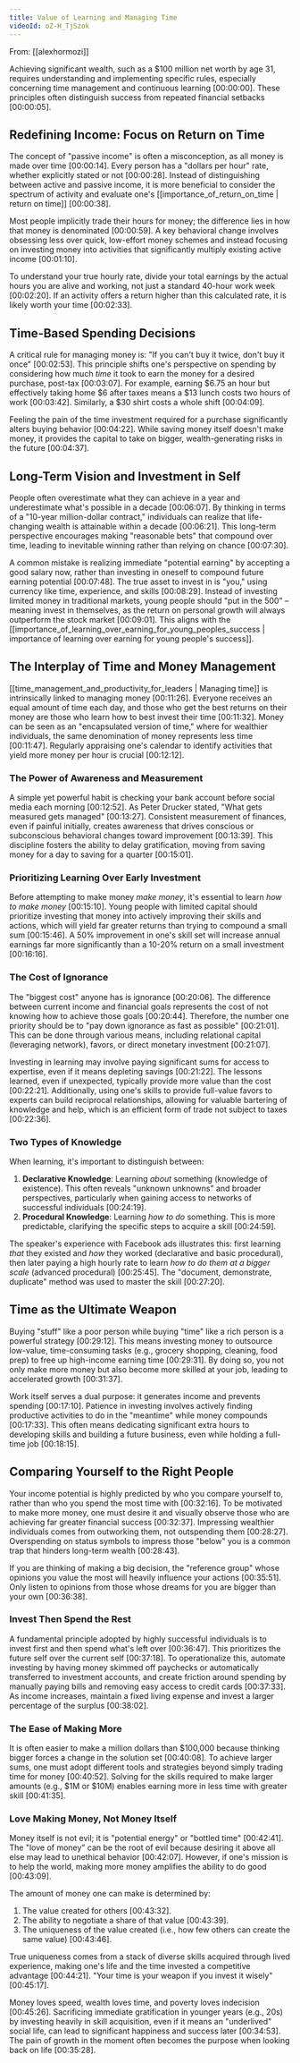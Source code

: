 ```yaml
---
title: Value of Learning and Managing Time
videoId: oZ-H_TjSzok
---
```


From: [[alexhormozi]] <br/> 

Achieving significant wealth, such as a $100 million net worth by age 31, requires understanding and implementing specific rules, especially concerning time management and continuous learning <a class="yt-timestamp" data-t="00:00:00">[00:00:00]</a>. These principles often distinguish success from repeated financial setbacks <a class="yt-timestamp" data-t="00:00:05">[00:00:05]</a>.

## Redefining Income: Focus on Return on Time

The concept of "passive income" is often a misconception, as all money is made over time <a class="yt-timestamp" data-t="00:00:14">[00:00:14]</a>. Every person has a "dollars per hour" rate, whether explicitly stated or not <a class="yt-timestamp" data-t="00:00:28">[00:00:28]</a>. Instead of distinguishing between active and passive income, it is more beneficial to consider the spectrum of activity and evaluate one's [[importance_of_return_on_time | return on time]] <a class="yt-timestamp" data-t="00:00:38">[00:00:38]</a>.

Most people implicitly trade their hours for money; the difference lies in how that money is denominated <a class="yt-timestamp" data-t="00:00:59">[00:00:59]</a>. A key behavioral change involves obsessing less over quick, low-effort money schemes and instead focusing on investing money into activities that significantly multiply existing active income <a class="yt-timestamp" data-t="00:01:10">[00:01:10]</a>.

To understand your true hourly rate, divide your total earnings by the actual hours you are alive and working, not just a standard 40-hour work week <a class="yt-timestamp" data-t="00:02:20">[00:02:20]</a>. If an activity offers a return higher than this calculated rate, it is likely worth your time <a class="yt-timestamp" data-t="00:02:33">[00:02:33]</a>.

## Time-Based Spending Decisions

A critical rule for managing money is: "If you can't buy it twice, don't buy it once" <a class="yt-timestamp" data-t="00:02:53">[00:02:53]</a>. This principle shifts one's perspective on spending by considering how much *time* it took to earn the money for a desired purchase, post-tax <a class="yt-timestamp" data-t="00:03:07">[00:03:07]</a>. For example, earning $6.75 an hour but effectively taking home $6 after taxes means a $13 lunch costs two hours of work <a class="yt-timestamp" data-t="00:03:42">[00:03:42]</a>. Similarly, a $30 shirt costs a whole shift <a class="yt-timestamp" data-t="00:04:09">[00:04:09]</a>.

Feeling the pain of the time investment required for a purchase significantly alters buying behavior <a class="yt-timestamp" data-t="00:04:22">[00:04:22]</a>. While saving money itself doesn't make money, it provides the capital to take on bigger, wealth-generating risks in the future <a class="yt-timestamp" data-t="00:04:37">[00:04:37]</a>.

## Long-Term Vision and Investment in Self

People often overestimate what they can achieve in a year and underestimate what's possible in a decade <a class="yt-timestamp" data-t="00:06:07">[00:06:07]</a>. By thinking in terms of a "10-year million-dollar contract," individuals can realize that life-changing wealth is attainable within a decade <a class="yt-timestamp" data-t="00:06:21">[00:06:21]</a>. This long-term perspective encourages making "reasonable bets" that compound over time, leading to inevitable winning rather than relying on chance <a class="yt-timestamp" data-t="00:07:30">[00:07:30]</a>.

A common mistake is realizing immediate "potential earning" by accepting a good salary now, rather than investing in oneself to compound future earning potential <a class="yt-timestamp" data-t="00:07:48">[00:07:48]</a>. The true asset to invest in is "you," using currency like time, experience, and skills <a class="yt-timestamp" data-t="00:08:29">[00:08:29]</a>. Instead of investing limited money in traditional markets, young people should "put in the 500" – meaning invest in themselves, as the return on personal growth will always outperform the stock market <a class="yt-timestamp" data-t="00:09:01">[00:09:01]</a>. This aligns with the [[importance_of_learning_over_earning_for_young_peoples_success | importance of learning over earning for young people's success]].

## The Interplay of Time and Money Management

[[time_management_and_productivity_for_leaders | Managing time]] is intrinsically linked to managing money <a class="yt-timestamp" data-t="00:11:26">[00:11:26]</a>. Everyone receives an equal amount of time each day, and those who get the best returns on their money are those who learn how to best invest their time <a class="yt-timestamp" data-t="00:11:32">[00:11:32]</a>. Money can be seen as an "encapsulated version of time," where for wealthier individuals, the same denomination of money represents less time <a class="yt-timestamp" data-t="00:11:47">[00:11:47]</a>. Regularly appraising one's calendar to identify activities that yield more money per hour is crucial <a class="yt-timestamp" data-t="00:12:12">[00:12:12]</a>.

### The Power of Awareness and Measurement
A simple yet powerful habit is checking your bank account before social media each morning <a class="yt-timestamp" data-t="00:12:52">[00:12:52]</a>. As Peter Drucker stated, "What gets measured gets managed" <a class="yt-timestamp" data-t="00:13:27">[00:13:27]</a>. Consistent measurement of finances, even if painful initially, creates awareness that drives conscious or subconscious behavioral changes toward improvement <a class="yt-timestamp" data-t="00:13:39">[00:13:39]</a>. This discipline fosters the ability to delay gratification, moving from saving money for a day to saving for a quarter <a class="yt-timestamp" data-t="00:15:01">[00:15:01]</a>.

### Prioritizing Learning Over Early Investment
Before attempting to make money *make money*, it's essential to learn *how to make money* <a class="yt-timestamp" data-t="00:15:10">[00:15:10]</a>. Young people with limited capital should prioritize investing that money into actively improving their skills and actions, which will yield far greater returns than trying to compound a small sum <a class="yt-timestamp" data-t="00:15:46">[00:15:46]</a>. A 50% improvement in one's skill set will increase annual earnings far more significantly than a 10-20% return on a small investment <a class="yt-timestamp" data-t="00:16:16">[00:16:16]</a>.

### The Cost of Ignorance
The "biggest cost" anyone has is ignorance <a class="yt-timestamp" data-t="00:20:06">[00:20:06]</a>. The difference between current income and financial goals represents the cost of not knowing how to achieve those goals <a class="yt-timestamp" data-t="00:20:44">[00:20:44]</a>. Therefore, the number one priority should be to "pay down ignorance as fast as possible" <a class="yt-timestamp" data-t="00:21:01">[00:21:01]</a>. This can be done through various means, including relational capital (leveraging network), favors, or direct monetary investment <a class="yt-timestamp" data-t="00:21:07">[00:21:07]</a>.

Investing in learning may involve paying significant sums for access to expertise, even if it means depleting savings <a class="yt-timestamp" data-t="00:21:22">[00:21:22]</a>. The lessons learned, even if unexpected, typically provide more value than the cost <a class="yt-timestamp" data-t="00:22:21">[00:22:21]</a>. Additionally, using one's skills to provide full-value favors to experts can build reciprocal relationships, allowing for valuable bartering of knowledge and help, which is an efficient form of trade not subject to taxes <a class="yt-timestamp" data-t="00:22:36">[00:22:36]</a>.

### Two Types of Knowledge
When learning, it's important to distinguish between:
1.  **Declarative Knowledge**: Learning *about* something (knowledge of existence). This often reveals "unknown unknowns" and broader perspectives, particularly when gaining access to networks of successful individuals <a class="yt-timestamp" data-t="00:24:19">[00:24:19]</a>.
2.  **Procedural Knowledge**: Learning *how to do* something. This is more predictable, clarifying the specific steps to acquire a skill <a class="yt-timestamp" data-t="00:24:59">[00:24:59]</a>.

The speaker's experience with Facebook ads illustrates this: first learning *that* they existed and *how* they worked (declarative and basic procedural), then later paying a high hourly rate to learn *how to do them at a bigger scale* (advanced procedural) <a class="yt-timestamp" data-t="00:25:45">[00:25:45]</a>. The "document, demonstrate, duplicate" method was used to master the skill <a class="yt-timestamp" data-t="00:27:20">[00:27:20]</a>.

## Time as the Ultimate Weapon

Buying "stuff" like a poor person while buying "time" like a rich person is a powerful strategy <a class="yt-timestamp" data-t="00:29:12">[00:29:12]</a>. This means investing money to outsource low-value, time-consuming tasks (e.g., grocery shopping, cleaning, food prep) to free up high-income earning time <a class="yt-timestamp" data-t="00:29:31">[00:29:31]</a>. By doing so, you not only make more money but also become more skilled at your job, leading to accelerated growth <a class="yt-timestamp" data-t="00:31:37">[00:31:37]</a>.

Work itself serves a dual purpose: it generates income and prevents spending <a class="yt-timestamp" data-t="00:17:10">[00:17:10]</a>. Patience in investing involves actively finding productive activities to do in the "meantime" while money compounds <a class="yt-timestamp" data-t="00:17:33">[00:17:33]</a>. This often means dedicating significant extra hours to developing skills and building a future business, even while holding a full-time job <a class="yt-timestamp" data-t="00:18:15">[00:18:15]</a>.

## Comparing Yourself to the Right People

Your income potential is highly predicted by who you compare yourself to, rather than who you spend the most time with <a class="yt-timestamp" data-t="00:32:16">[00:32:16]</a>. To be motivated to make more money, one must desire it and visually observe those who are achieving far greater financial success <a class="yt-timestamp" data-t="00:32:37">[00:32:37]</a>. Impressing wealthier individuals comes from outworking them, not outspending them <a class="yt-timestamp" data-t="00:28:27">[00:28:27]</a>. Overspending on status symbols to impress those "below" you is a common trap that hinders long-term wealth <a class="yt-timestamp" data-t="00:28:43">[00:28:43]</a>.

If you are thinking of making a big decision, the "reference group" whose opinions you value the most will heavily influence your actions <a class="yt-timestamp" data-t="00:35:51">[00:35:51]</a>. Only listen to opinions from those whose dreams for you are bigger than your own <a class="yt-timestamp" data-t="00:36:38">[00:36:38]</a>.

### Invest Then Spend the Rest
A fundamental principle adopted by highly successful individuals is to invest first and then spend what's left over <a class="yt-timestamp" data-t="00:36:47">[00:36:47]</a>. This prioritizes the future self over the current self <a class="yt-timestamp" data-t="00:37:18">[00:37:18]</a>. To operationalize this, automate investing by having money skimmed off paychecks or automatically transferred to investment accounts, and create friction around spending by manually paying bills and removing easy access to credit cards <a class="yt-timestamp" data-t="00:37:33">[00:37:33]</a>. As income increases, maintain a fixed living expense and invest a larger percentage of the surplus <a class="yt-timestamp" data-t="00:38:02">[00:38:02]</a>.

### The Ease of Making More
It is often easier to make a million dollars than $100,000 because thinking bigger forces a change in the solution set <a class="yt-timestamp" data-t="00:40:08">[00:40:08]</a>. To achieve larger sums, one must adopt different tools and strategies beyond simply trading time for money <a class="yt-timestamp" data-t="00:40:52">[00:40:52]</a>. Solving for the skills required to make larger amounts (e.g., $1M or $10M) enables earning more in less time with greater skill <a class="yt-timestamp" data-t="00:41:35">[00:41:35]</a>.

### Love Making Money, Not Money Itself
Money itself is not evil; it is "potential energy" or "bottled time" <a class="yt-timestamp" data-t="00:42:41">[00:42:41]</a>. The "love of money" can be the root of evil because desiring it above all else may lead to unethical behavior <a class="yt-timestamp" data-t="00:42:07">[00:42:07]</a>. However, if one's mission is to help the world, making more money amplifies the ability to do good <a class="yt-timestamp" data-t="00:43:09">[00:43:09]</a>.

The amount of money one can make is determined by:
1.  The value created for others <a class="yt-timestamp" data-t="00:43:32">[00:43:32]</a>.
2.  The ability to negotiate a share of that value <a class="yt-timestamp" data-t="00:43:39">[00:43:39]</a>.
3.  The uniqueness of the value created (i.e., how few others can create the same value) <a class="yt-timestamp" data-t="00:43:46">[00:43:46]</a>.

True uniqueness comes from a stack of diverse skills acquired through lived experience, making one's life and the time invested a competitive advantage <a class="yt-timestamp" data-t="00:44:21">[00:44:21]</a>. "Your time is your weapon if you invest it wisely" <a class="yt-timestamp" data-t="00:45:17">[00:45:17]</a>.

Money loves speed, wealth loves time, and poverty loves indecision <a class="yt-timestamp" data-t="00:45:26">[00:45:26]</a>. Sacrificing immediate gratification in younger years (e.g., 20s) by investing heavily in skill acquisition, even if it means an "underlived" social life, can lead to significant happiness and success later <a class="yt-timestamp" data-t="00:34:53">[00:34:53]</a>. The pain of growth in the moment often becomes the purpose when looking back on life <a class="yt-timestamp" data-t="00:35:28">[00:35:28]</a>.